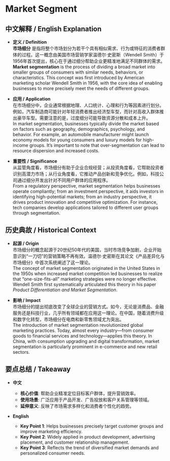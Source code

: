 # Market Segment

## 中文解释 / English Explanation

* **定义 / Definition**  
  **市场细分** 是指将整个市场划分为若干个具有相似需求、行为或特征的消费者群体的过程。这一概念由美国市场营销学家温德尔·史密斯（Wendell Smith）于1956年首次提出，核心在于通过细分帮助企业更精准地满足不同群体的需求。  
  **Market segmentation** is the process of dividing a broad market into smaller groups of consumers with similar needs, behaviors, or characteristics. This concept was first introduced by American marketing scholar Wendell Smith in 1956, with the core idea of enabling businesses to more precisely meet the needs of different groups.

* **应用 / Application**  
  在市场细分中，企业通常根据地理、人口统计、心理和行为等因素进行划分。例如，汽车制造商可能针对年轻消费者推出经济型车型，而针对高收入群体推出豪华车型。需要注意的是，过度细分可能导致资源分散和成本上升。  
  In market segmentation, businesses typically divide the market based on factors such as geography, demographics, psychology, and behavior. For example, an automobile manufacturer might launch economy models for young consumers and luxury models for high-income groups. It’s important to note that over-segmentation can lead to resource dispersion and increased costs.

* **重要性 / Significance**  
  从监管角度看，市场细分有助于企业合规经营；从投资角度看，它帮助投资者识别高潜力市场；从行业角度看，它推动产品创新和竞争优化。例如，科技公司通过细分开发出针对不同用户群体的应用程序。  
  From a regulatory perspective, market segmentation helps businesses operate compliantly; from an investment perspective, it aids investors in identifying high-potential markets; from an industry perspective, it drives product innovation and competitive optimization. For instance, tech companies develop applications tailored to different user groups through segmentation.

## 历史典故 / Historical Context

* **起源 / Origin**  
  市场细分的概念起源于20世纪50年代的美国，当时市场竞争加剧，企业开始意识到“一刀切”的营销策略不再有效。温德尔·史密斯在其论文《产品差异化与市场细分》中首次系统阐述了这一理论。  
  The concept of market segmentation originated in the United States in the 1950s when increased market competition led businesses to realize that “one-size-fits-all” marketing strategies were no longer effective. Wendell Smith first systematically articulated this theory in his paper *Product Differentiation and Market Segmentation*.

* **影响 / Impact**  
  市场细分的提出彻底改变了全球企业的营销方式。如今，无论是消费品、金融服务还是科技行业，几乎所有领域都在应用这一理论。在中国，随着消费升级和数字化转型，市场细分在电商和新零售领域尤为突出。  
  The introduction of market segmentation revolutionized global marketing practices. Today, almost every industry—from consumer goods to financial services and technology—applies this theory. In China, with consumption upgrading and digital transformation, market segmentation is particularly prominent in e-commerce and new retail sectors.

## 要点总结 / Takeaway

* **中文**  
  - **核心价值**: 帮助企业精准定位目标客户群体，提升营销效率。  
  - **使用场景**: 广泛应用于产品开发、广告投放和客户关系管理等领域。  
  - **延伸意义**: 反映了市场需求多样化和消费者个性化的趋势。

* **English**  
  - **Key Point 1**: Helps businesses precisely target customer groups and improve marketing efficiency.  
  - **Key Point 2**: Widely applied in product development, advertising placement, and customer relationship management.  
  - **Key Point 3**: Reflects the trend of diversified market demands and personalized consumer needs.